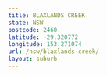 ```yaml
---
title: BLAXLANDS CREEK
state: NSW
postcode: 2460
latitude: -29.320772
longitude: 153.271074
url: /nsw/blaxlands-creek/
layout: suburb
---
```

